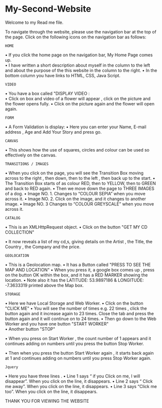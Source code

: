# My-Second-Website

Welcome to my Read me file.

To navigate through the website, please use the navigation bar at the top of the page. Click on the following icons on the navigation bar as follows:

	HOME
•	If you click the home page on the navigation bar, My Home Page comes up.  
•	 I have written  a short description about myself in the column to the left and about the purpose of the this website in the column to the right.
•	In the bottom column you have links to HTML, CSS, Java Script.

	VIDEO
•	You have a box called "DISPLAY VIDEO :    
•	Click on box and video of a flower will appear , click on the picture and the flower opens fully.
•	Click on the picture again and the flower will open again.

	FORM 
  
•	A Form Validation is display:
•	Here you can enter your Name, E-mail address , Age and Add Your Story and press go.

	CANVAS
•	This shows how the use of squares, circles and colour can be used so effectively on the canvas.

	TRANSITIONS / IMAGES
•	When you click on the page, you will see the  Transition Box moving across to the right ,   then down, then to the left , then back up to the start. 
•	The Transition Box starts of as colour  RED, then to YELLOW, then to GREEN and back to RED again.
•	Then we move down the page to THREE IMAGES of a dog.
•	Image NO. 1.  Changes to “COLOUR SEPIA” when you move across  it.
•	Image NO. 2.  Click on the image, and it changes to another image.
•	Image NO. 3   Changes to “COLOUR GREYSCALE” when you move across  it.

	CATALOG
•	This is an XMLHttpRequest object.
•	Click on the button  "GET MY CD COLLECTION"

•	It now reveals a list of my cd,s, giving details on the Artist , the Title, the Country , the Company and the price.

	GEOLOCATION
•	This is a Geolocation map.
•	It has a Button called "PRESS TO SEE THE MAP AND LOCATION" 
•	When you press it, a google box comes up , press on the button  OK within the box, and it has a RED MARKER showing the location.
•	Note also it has the LATITUDE: 53.9897186 & LONGITUDE: -7.3633319  printed above the Map box.

	STORAGE
•	Here we have Local Storage and Web Worker.
•	Click on the button "CLICK ME"
•	You will see the number of times e.g. 22 times , click the button again and it increase again to 23 times. Close the tab and press the button again and it will continue on to 24 times.
•	Then go down to the Web Worker and you have one button "START WORKER"  
•	Another button "STOP"

•	When you press on Start Worker , the count number of 1 appears and it continues adding on numbers until you press the button Stop Worker.

•	Then when you press the button Start Worker again , it starts back again at 1 and continues adding on numbers until you press Stop Worker again.

	Jquery
•	Here you have three lines .
•	Line 1 says  “ if you Click on me, I will disappear”.  When you click on the line, it disappears.
•	Line 2 says  “ Click me away”.  When you click on the line, it disappears.
•	Line 3 says  “Click me too”.  When you click on the line,  it disappears.

THANK YOU FOR VIEWING THE WEBSITE


